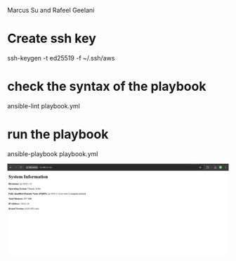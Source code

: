 Marcus Su and Rafeel Geelani

# Create ssh key
ssh-keygen -t ed25519 -f ~/.ssh/aws

# check the syntax of the playbook

ansible-lint playbook.yml

# run the playbook

ansible-playbook playbook.yml


![alt text](lab7.png)
